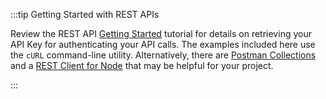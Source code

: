 :::tip Getting Started with REST APIs

Review the REST API [Getting Started](/millicast/getting-started/using-rest-apis.mdx) tutorial for details on retrieving your API Key for authenticating your API calls. The examples included here use the `cURL` command-line utility. Alternatively, there are [Postman Collections](https://www.postman.com/dolbyio/dolby-io-streaming-apis/) and a [REST Client for Node](https://github.com/DolbyIO/dolbyio-rest-apis-client-node) that may be helpful for your project.

:::
